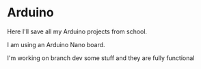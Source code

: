 # Arduino

Here I'll save all my Arduino projects from school.

I am using an Arduino Nano board.

I'm working on branch dev some stuff and they are fully functional
